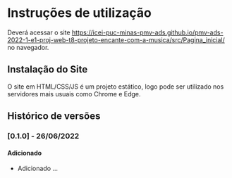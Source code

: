 # Instruções de utilização

Deverá acessar o site https://icei-puc-minas-pmv-ads.github.io/pmv-ads-2022-1-e1-proj-web-t8-projeto-encante-com-a-musica/src/Pagina_inicial/ no navegador.

## Instalação do Site

O site em HTML/CSS/JS é um projeto estático, logo pode ser utilizado nos servidores mais usuais como Chrome e Edge.

## Histórico de versões

### [0.1.0] - 26/06/2022
#### Adicionado
- Adicionado ...
